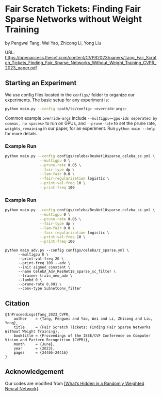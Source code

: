 # Fair Scratch Tickets: Finding Fair Sparse Networks without Weight Training

by Pengwei Tang, Wei Yao, Zhicong Li, Yong Liu

URL: https://openaccess.thecvf.com/content/CVPR2023/papers/Tang_Fair_Scratch_Tickets_Finding_Fair_Sparse_Networks_Without_Weight_Training_CVPR_2023_paper.pdf

## Starting an Experiment 

We use config files located in the ```configs/``` folder to organize our experiments. The basic setup for any experiment is:

```bash
python main.py --config <path/to/config> <override-args>
```

Common example ```override-args``` include ```--multigpu=<gpu-ids seperated by commas, no spaces>``` to run on GPUs, and ```--prune-rate``` to set the prune rate, ```weights_remaining``` in our paper, for an experiment. Run ```python main --help``` for more details.




### Example Run
```bash
python main.py --config configs/celeba/ResNet18sparse_celeba_sc.yml \
                --multigpu 0 \
                --prune-rate 0.05 \
                --fair-type dp \
                --lam-fair 0.0 \
                --fair-regularization logistic \
                --print-val-freq 10 \
                --print-freq 100
```
### Example Run
```bash
python main.py --config configs/celeba/ResNet18sparse_celeba_sc.yml \
                --multigpu 0 \
                --prune-rate 0.05 \
                --fair-type dp \
                --lam-fair 0.0 \
                --fair-regularization logistic \
                --print-val-freq 10 \
                --print-freq 100
```
```
python main_adv.py --config configs/celeba/z_sparse.yml \
      --multigpu 0 \
      --print-val-freq 20 \
      --print-freq 100 --adv \
      --init signed_constant \
      --name CelebA_Adv_ResNet18_sparse_sc_filter \
      --trainer train_new_adv \
      --lambd 0 \
      --prune-rate 0.001 \
      --conv-type SubnetConv_filter
```

## Citation
```
@InProceedings{Tang_2023_CVPR,
    author    = {Tang, Pengwei and Yao, Wei and Li, Zhicong and Liu, Yong},
    title     = {Fair Scratch Tickets: Finding Fair Sparse Networks Without Weight Training},
    booktitle = {Proceedings of the IEEE/CVF Conference on Computer Vision and Pattern Recognition (CVPR)},
    month     = {June},
    year      = {2023},
    pages     = {24406-24416}
}
```

## Acknowledgement

Our codes are modified from [[What’s Hidden in a Randomly Weighted Neural Network]](https://github.com/allenai/hidden-networks).
